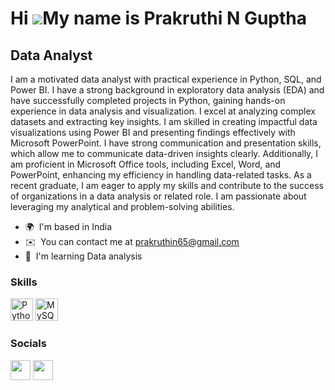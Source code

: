 Hi ![](https://user-images.githubusercontent.com/18350557/176309783-0785949b-9127-417c-8b55-ab5a4333674e.gif)My name is Prakruthi N Guptha
==========================================================================================================================================

Data Analyst
------------

I am a motivated data analyst with practical experience in Python, SQL, and Power BI. I have a strong background in exploratory data analysis (EDA) and have successfully completed projects in Python, gaining hands-on experience in data analysis and visualization. I excel at analyzing complex datasets and extracting key insights. I am skilled in creating impactful data visualizations using Power BI and presenting findings effectively with Microsoft PowerPoint. I have strong communication and presentation skills, which allow me to communicate data-driven insights clearly. Additionally, I am proficient in Microsoft Office tools, including Excel, Word, and PowerPoint, enhancing my efficiency in handling data-related tasks. As a recent graduate, I am eager to apply my skills and contribute to the success of organizations in a data analysis or related role. I am passionate about leveraging my analytical and problem-solving abilities.

* 🌍  I'm based in India
* ✉️  You can contact me at [prakruthin65@gmail.com](mailto:prakruthin65@gmail.com)
* 🧠  I'm learning Data analysis

### Skills


<p align="left">
<a href="https://www.python.org/" target="_blank" rel="noreferrer"><img src="https://raw.githubusercontent.com/danielcranney/readme-generator/main/public/icons/skills/python-colored.svg" width="36" height="36" alt="Python" /></a>
<a href="https://www.mysql.com/" target="_blank" rel="noreferrer"><img src="https://raw.githubusercontent.com/danielcranney/readme-generator/main/public/icons/skills/mysql-colored.svg" width="36" height="36" alt="MySQL" /></a>
</p>


### Socials

<p align="left"> <a href="https://www.github.com/prakruthiguptha" target="_blank" rel="noreferrer"><img src="https://raw.githubusercontent.com/danielcranney/readme-generator/main/public/icons/socials/github.svg" width="32" height="32" /></a> <a href="https://www.linkedin.com/in/www.linkedin.com/in/ prakruthi-n-guptha-09at2001" target="_blank" rel="noreferrer"><img src="https://raw.githubusercontent.com/danielcranney/readme-generator/main/public/icons/socials/linkedin.svg" width="32" height="32" /></a></p>
